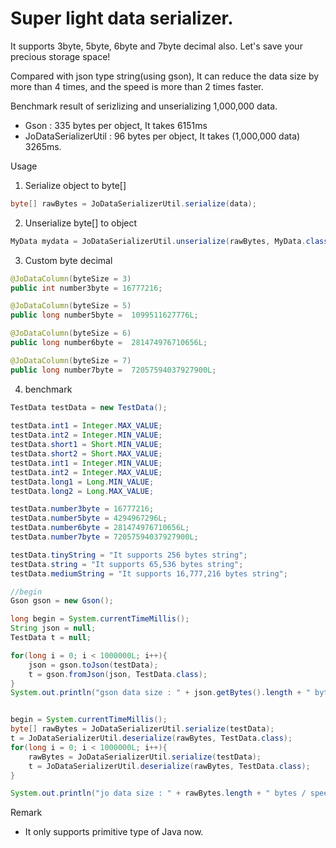 Super light data serializer.
============

It supports 3byte, 5byte, 6byte and 7byte decimal also.
Let's save your precious storage space!

Compared with json type string(using gson), It can reduce the data size by more than 4 times, and the speed is more than 2 times faster.


Benchmark result of serizlizing and unserializing 1,000,000 data.
- Gson : 335 bytes per object, It takes 6151ms
- JoDataSerializerUtil : 96 bytes per object, It takes (1,000,000 data) 3265ms.


Usage 
1. Serialize object to byte[]
```java
byte[] rawBytes = JoDataSerializerUtil.serialize(data);
```

2. Unserialize byte[] to object 
```java
MyData mydata = JoDataSerializerUtil.unserialize(rawBytes, MyData.class);
```

3. Custom byte decimal
```java
@JoDataColumn(byteSize = 3)
public int number3byte = 16777216;

@JoDataColumn(byteSize = 5)
public long number5byte =  1099511627776L;

@JoDataColumn(byteSize = 6)
public long number6byte =  281474976710656L;

@JoDataColumn(byteSize = 7)
public long number7byte =  72057594037927900L;
```

4. benchmark
```java
TestData testData = new TestData();
        
testData.int1 = Integer.MAX_VALUE;
testData.int2 = Integer.MIN_VALUE;
testData.short1 = Short.MIN_VALUE;
testData.short2 = Short.MAX_VALUE;
testData.int1 = Integer.MIN_VALUE;
testData.int2 = Integer.MAX_VALUE;
testData.long1 = Long.MIN_VALUE;
testData.long2 = Long.MAX_VALUE;

testData.number3byte = 16777216;
testData.number5byte = 4294967296L;
testData.number6byte = 281474976710656L;
testData.number7byte = 72057594037927900L;

testData.tinyString = "It supports 256 bytes string";
testData.string = "It supports 65,536 bytes string";
testData.mediumString = "It supports 16,777,216 bytes string";

//begin
Gson gson = new Gson();

long begin = System.currentTimeMillis();
String json = null;
TestData t = null;

for(long i = 0; i < 1000000L; i++){
    json = gson.toJson(testData);
    t = gson.fromJson(json, TestData.class);
}
System.out.println("gson data size : " + json.getBytes().length + " bytes / speed(1,000,000 data) " + (System.currentTimeMillis() - begin) + "ms");


begin = System.currentTimeMillis();
byte[] rawBytes = JoDataSerializerUtil.serialize(testData);
t = JoDataSerializerUtil.deserialize(rawBytes, TestData.class);
for(long i = 0; i < 1000000L; i++){
    rawBytes = JoDataSerializerUtil.serialize(testData);
    t = JoDataSerializerUtil.deserialize(rawBytes, TestData.class);
}

System.out.println("jo data size : " + rawBytes.length + " bytes / speed(1,000,000 data) " + (System.currentTimeMillis() - begin) + "ms");


```

Remark
- It only supports primitive type of Java now.



